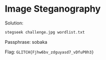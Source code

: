 # Image Steganography

Solution:

```bash
stegseek challenge.jpg wordlist.txt
```

Passphrase: sobaka

Flag: `GLITCH{Fjhw6bv_zdguyasd7_vDfuP0h3}`
